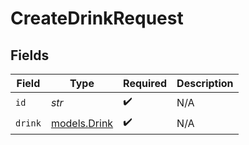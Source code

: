 # CreateDrinkRequest


## Fields

| Field                              | Type                               | Required                           | Description                        |
| ---------------------------------- | ---------------------------------- | ---------------------------------- | ---------------------------------- |
| `id`                               | *str*                              | :heavy_check_mark:                 | N/A                                |
| `drink`                            | [models.Drink](../models/drink.md) | :heavy_check_mark:                 | N/A                                |